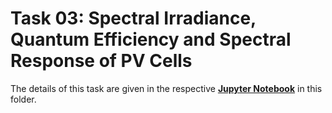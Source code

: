 # Task 03: Spectral Irradiance, Quantum Efficiency and Spectral Response of PV Cells

The details of this task are given in the respective [**Jupyter Notebook**]() in this folder.

